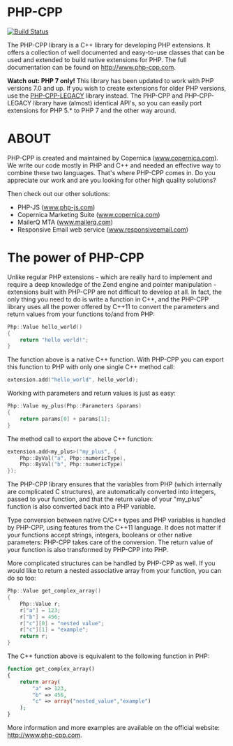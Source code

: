 PHP-CPP
=======

[![Build Status](https://github.com/kirmorozov/PHP-CPP/workflows/C/C++%20CI/badge.svg?branch=master)](https://github.com/kirmorozov/PHP-CPP/actions)

The PHP-CPP library is a C++ library for developing PHP extensions. It offers a collection
of well documented and easy-to-use classes that can be used and extended to build native
extensions for PHP. The full documentation can be found on http://www.php-cpp.com.

**Watch out: PHP 7 only!**
This library has been updated to work with PHP versions 7.0 and up. If you wish to create 
extensions for older PHP versions, use the [PHP-CPP-LEGACY](https://github.com/CopernicaMarketingSoftware/PHP-CPP-LEGACY)
library instead. The PHP-CPP and PHP-CPP-LEGACY library have (almost) identical API's,
so you can easily port extensions for PHP 5.* to PHP 7 and the other way around.

ABOUT
=====

PHP-CPP is created and maintained by Copernica (www.copernica.com). We write 
our code mostly in PHP and C++ and needed an effective way 
to combine these two languages. That's where PHP-CPP comes in.
Do you appreciate our work and are you looking for other high quality solutions? 

Then check out our other solutions:

* PHP-JS (www.php-js.com)
* Copernica Marketing Suite (www.copernica.com)
* MailerQ MTA (www.mailerq.com)
* Responsive Email web service (www.responsiveemail.com)

The power of PHP-CPP
====================

Unlike regular PHP extensions - which are really hard to implement and require a deep
knowledge of the Zend engine and pointer manipulation - extensions built with PHP-CPP
are not difficult to develop at all. In fact, the only thing you need to do is write a function in
C++, and the PHP-CPP library uses all the power offered by C++11 to convert the parameters and return
values from your functions to/and from PHP:

```c
Php::Value hello_world()
{
    return "hello world!";
}
```

The function above is a native C++ function. With PHP-CPP you can export this function
to PHP with only one single C++ method call:

```c
extension.add("hello_world", hello_world);
```

Working with parameters and return values is just as easy:

```c
Php::Value my_plus(Php::Parameters &params)
{
    return params[0] + params[1];
}
```

The method call to export the above C++ function:

```c
extension.add<my_plus>("my_plus", {
    Php::ByVal("a", Php::numericType),
    Php::ByVal("b", Php::numericType)
});
```

The PHP-CPP library ensures that the variables
from PHP (which internally are complicated C structures), are automatically converted into 
integers, passed to your function, and that the return value of your "my_plus" function is 
also converted back into a PHP variable.

Type conversion between native C/C++ types and PHP variables is handled by PHP-CPP, using
features from the C++11 language. It does not matter if your functions accept strings,
integers, booleans or other native parameters: PHP-CPP takes care of the conversion. 
The return value of your function is also transformed by PHP-CPP into PHP.

More complicated structures can be handled by PHP-CPP as well. If you would like to return
a nested associative array from your function, you can do so too:

```c
Php::Value get_complex_array()
{
    Php::Value r;
    r["a"] = 123;
    r["b"] = 456;
    r["c"][0] = "nested value";
    r["c"][1] = "example";
    return r;
}
```

The C++ function above is equivalent to the following function in PHP:

```php
function get_complex_array()
{
    return array(
        "a" => 123,
        "b" => 456,
        "c" => array("nested_value","example")
    );
}
```

More information and more examples are available on the official website:
http://www.php-cpp.com.
